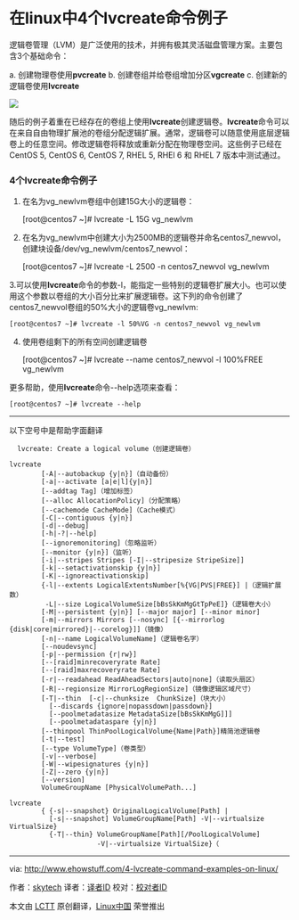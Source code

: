 在linux中4个lvcreate命令例子
================================================================================
逻辑卷管理（LVM）是广泛使用的技术，并拥有极其灵活磁盘管理方案。主要包含3个基础命令：

a. 创建物理卷使用**pvcreate**
b. 创建卷组并给卷组增加分区**vgcreate**
c. 创建新的逻辑卷使用**lvcreate**

![](http://www.ehowstuff.com/wp-content/uploads/2015/01/lvm-diagram1.jpg)

随后的例子着重在已经存在的卷组上使用**lvcreate**创建逻辑卷。**lvcreate**命令可以在来自自由物理扩展池的卷组分配逻辑扩展。通常，逻辑卷可以随意使用底层逻辑卷上的任意空间。修改逻辑卷将释放或重新分配在物理卷空间。这些例子已经在CentOS 5, CentOS 6, CentOS 7, RHEL 5, RHEl 6 和 RHEL 7 版本中测试通过。

### 4个lvcreate命令例子 ###

1. 在名为vg_newlvm卷组中创建15G大小的逻辑卷：

    [root@centos7 ~]# lvcreate -L 15G vg_newlvm

2. 在名为vg_newlvm中创建大小为2500MB的逻辑卷并命名centos7_newvol，创建块设备/dev/vg_newlvm/centos7_newvol：

    [root@centos7 ~]# lvcreate -L 2500 -n centos7_newvol vg_newlvm

3.可以使用**lvcreate**命令的参数-l，能指定一些特别的逻辑卷扩展大小。也可以使用这个参数以卷组的大小百分比来扩展逻辑卷。这下列的命令创建了centos7_newvol卷组的50%大小的逻辑卷vg_newlvm:

    [root@centos7 ~]# lvcreate -l 50%VG -n centos7_newvol vg_newlvm

4. 使用卷组剩下的所有空间创建逻辑卷

    [root@centos7 ~]# lvcreate --name centos7_newvol -l 100%FREE vg_newlvm

更多帮助，使用**lvcreate**命令--help选项来查看：

    [root@centos7 ~]# lvcreate --help

----------
以下空号中是帮助字面翻译

      lvcreate: Create a logical volume（创建逻辑卷）
    
    lvcreate
            [-A|--autobackup {y|n}]（自动备份）
            [-a|--activate [a|e|l]{y|n}]
            [--addtag Tag]（增加标签）
            [--alloc AllocationPolicy]（分配策略）
            [--cachemode CacheMode]（Cache模式）
            [-C|--contiguous {y|n}]
            [-d|--debug]
            [-h|-?|--help]
            [--ignoremonitoring]（忽略监听）
            [--monitor {y|n}]（监听）
            [-i|--stripes Stripes [-I|--stripesize StripeSize]]
            [-k|--setactivationskip {y|n}]
            [-K|--ignoreactivationskip]
            {-l|--extents LogicalExtentsNumber[%{VG|PVS|FREE}] |（逻辑扩展数）
             -L|--size LogicalVolumeSize[bBsSkKmMgGtTpPeE]}（逻辑卷大小）
            [-M|--persistent {y|n}] [--major major] [--minor minor]
            [-m|--mirrors Mirrors [--nosync] [{--mirrorlog {disk|core|mirrored}|--corelog}]]（镜像）
            [-n|--name LogicalVolumeName]（逻辑卷名字）
            [--noudevsync]
            [-p|--permission {r|rw}]
            [--[raid]minrecoveryrate Rate]
            [--[raid]maxrecoveryrate Rate]
            [-r|--readahead ReadAheadSectors|auto|none]（读取头扇区）
            [-R|--regionsize MirrorLogRegionSize]（镜像逻辑区域尺寸）
            [-T|--thin  [-c|--chunksize  ChunkSize]（块大小）
              [--discards {ignore|nopassdown|passdown}]
              [--poolmetadatasize MetadataSize[bBsSkKmMgG]]]
              [--poolmetadataspare {y|n}]
            [--thinpool ThinPoolLogicalVolume{Name|Path}]精简池逻辑卷
            [-t|--test]
            [--type VolumeType]（卷类型）
            [-v|--verbose]
            [-W|--wipesignatures {y|n}]
            [-Z|--zero {y|n}]
            [--version]
            VolumeGroupName [PhysicalVolumePath...]
    
    lvcreate
            { {-s|--snapshot} OriginalLogicalVolume[Path] |
              [-s|--snapshot] VolumeGroupName[Path] -V|--virtualsize VirtualSize}
              {-T|--thin} VolumeGroupName[Path][/PoolLogicalVolume]
                          -V|--virtualsize VirtualSize}（
--------------------------------------------------------------------------------

via: http://www.ehowstuff.com/4-lvcreate-command-examples-on-linux/

作者：[skytech][a]
译者：[译者ID](https://github.com/译者ID)
校对：[校对者ID](https://github.com/校对者ID)

本文由 [LCTT](https://github.com/LCTT/TranslateProject) 原创翻译，[Linux中国](http://linux.cn/) 荣誉推出

[a]:http://www.ehowstuff.com/author/mhstar/
